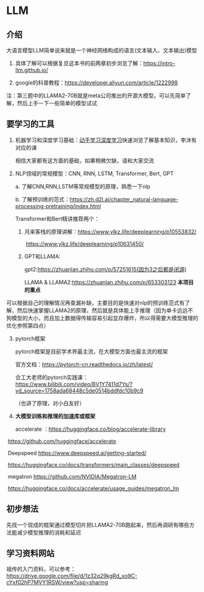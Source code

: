 # LLM

## 介绍

大语言模型LLM简单说来就是一个神经网络构成的语言(文本输入、文本输出)模型

1. 具体了解可以根据复旦这本书的前两章初步浏览了解：https://intro-llm.github.io/

2. google的科普教程：https://developer.aliyun.com/article/1222998

注：第三题中的LLAMA2-70B就是meta公司推出的开源大模型。可以先简单了解，然后上手一下一些简单的模型试试

## 要学习的工具

1. 机器学习和深度学习基础：[动手学习深度学习](https://zh.d2l.ai/chapter_introduction/index.html)快速浏览了解基本知识，李沐有对应的课

   相信大家都有这方面的基础，如果稍微欠缺，请和大家交流

2. NLP领域的常规模型：CNN, RNN, LSTM, Transformer, Bert, GPT

   a. 了解CNN,RNN,LSTM等常规模型的原理，熟悉一下nlp

   b. 了解预训练的范式：https://zh.d2l.ai/chapter_natural-language-processing-pretraining/index.html

   Transformer和Bert精讲推荐两个：

   1. 月来客栈的原理讲解：https://www.ylkz.life/deeplearning/p10553832/

      ​	                              https://www.ylkz.life/deeplearning/p10631450/

   2. GPT和LLAMA:

      gpt2:https://zhuanlan.zhihu.com/p/57251615(因为3之后都是闭源)

      LLAMA & LLAMA2:https://zhuanlan.zhihu.com/p/653303123             **本项目的重点**



可以根据自己的理解情况再查漏补缺，主要目的是快速对nlp的预训练范式有了解，然后快速掌握LLAMA2的原理，然后就是具体能上手推理（因为单卡远远不狗模型的大小，而且加上数据得传输容易引起显存爆炸，所以得需要大模型推理的优化参照第四点）

3. pytorch框架

   pytorch框架是目前学术界最主流，在大模型方面也最主流的框架

   官方文档：https://pytorch-cn.readthedocs.io/zh/latest/

   合工大老师的pytorch实践课：https://www.bilibili.com/video/BV1Y7411d7Ys/?vd_source=1758ada68448c5de0514bddfdc10b9c9

   （也讲了原理，对小白友好）

4. **大模型训练和推理的加速库或框架**

   accelerate ：https://huggingface.co/blog/accelerate-library

​                               https://github.com/huggingface/accelerate

​       Deepspeed    https://www.deepspeed.ai/getting-started/

​                               https://huggingface.co/docs/transformers/main_classes/deepspeed

​        megatron     https://github.com/NVIDIA/Megatron-LM

​                               https://huggingface.co/docs/accelerate/usage_guides/megatron_lm

## 初步想法

先找一个现成的框架通过模型切片把LLAMA2-70B跑起来，然后再调研有哪些方法能减少模型推理的消耗和延迟

## 学习资料网站

祖传的入门资料，可以参考：https://drive.google.com/file/d/1z32q29kgRd_xo9C-cYxf02hP7MVY1RSW/view?usp=sharing